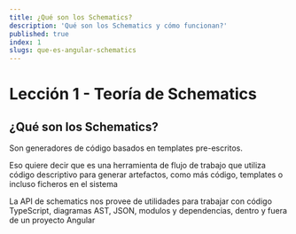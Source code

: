 ```yaml
---
title: ¿Qué son los Schematics?
description: 'Qué son los Schematics y cómo funcionan?'
published: true
index: 1
slugs: que-es-angular-schematics
---
```


# Lección 1 - Teoría de Schematics

## ¿Qué son los Schematics?

Son generadores de código basados en templates pre-escritos.

Eso quiere decir que es una herramienta de flujo de trabajo que utiliza código descriptivo para generar artefactos, como más código, templates o incluso ficheros en el sistema

La API de schematics nos provee de utilidades para trabajar con código TypeScript, diagramas AST, JSON, modulos y dependencias, dentro y fuera de un proyecto Angular

